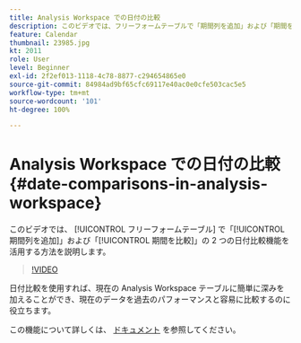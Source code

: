 ```yaml
---
title: Analysis Workspace での日付の比較
description: このビデオでは、フリーフォームテーブルで「期間列を追加」および「期間を比較」の 2 つの日付比較機能を活用する方法を説明します。
feature: Calendar
thumbnail: 23985.jpg
kt: 2011
role: User
level: Beginner
exl-id: 2f2ef013-1118-4c78-8877-c294654865e0
source-git-commit: 84984ad9bf65cfc69117e40ac0e0cfe503cac5e5
workflow-type: tm+mt
source-wordcount: '101'
ht-degree: 100%

---
```


# Analysis Workspace での日付の比較 {#date-comparisons-in-analysis-workspace}

このビデオでは、 [!UICONTROL フリーフォームテーブル] で「[!UICONTROL 期間列を追加]」および「[!UICONTROL 期間を比較]」の 2 つの日付比較機能を活用する方法を説明します。

>[!VIDEO](https://video.tv.adobe.com/v/327677/?quality=12&learn=on&captions=jpn)

日付比較を使用すれば、現在の Analysis Workspace テーブルに簡単に深みを加えることができ、現在のデータを過去のパフォーマンスと容易に比較するのに役立ちます。

この機能について詳しくは、 [ドキュメント](https://experienceleague.adobe.com/docs/analytics/analyze/analysis-workspace/components/calendar-date-ranges/time-comparison.html?lang=ja) を参照してください。
